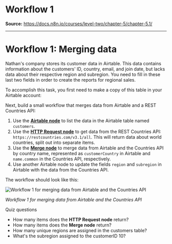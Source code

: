 # Workflow 1

**Source:** https://docs.n8n.io/courses/level-two/chapter-5/chapter-5.1/

---

# Workflow 1: Merging data

Nathan's company stores its customer data in Airtable. This data contains information about the customers' ID, country, email, and join date, but lacks data about their respective region and subregion. You need to fill in these last two fields in order to create the reports for regional sales.

To accomplish this task, you first need to make a copy of this table in your Airtable account:

Next, build a small workflow that merges data from Airtable and a REST Countries API:

1. Use the [**Airtable node**](../../../../integrations/builtin/app-nodes/n8n-nodes-base.airtable/) to list the data in the Airtable table named `customers`.
2. Use the [**HTTP Request node**](../../../../integrations/builtin/core-nodes/n8n-nodes-base.httprequest/) to get data from the REST Countries API: `https://restcountries.com/v3.1/all`. This will return data about world countries, split out into separate items.
3. Use the [**Merge node**](../../../../integrations/builtin/core-nodes/n8n-nodes-base.merge/) to merge data from Airtable and the Countries API by country name, represented as `customerCountry` in Airtable and `name.common` in the Countries API, respectively.
4. Use another Airtable node to update the fields `region` and `subregion` in Airtable with the data from the Countries API.

The workflow should look like this:

![Workflow 1 for merging data from Airtable and the Countries API](/_images/courses/level-two/chapter-five/workflow1.png)

*Workflow 1 for merging data from Airtable and the Countries API*

Quiz questions

- How many items does the **HTTP Request node** return?
- How many items does the **Merge node** return?
- How many unique regions are assigned in the customers table?
- What's the subregion assigned to the customerID 10?
